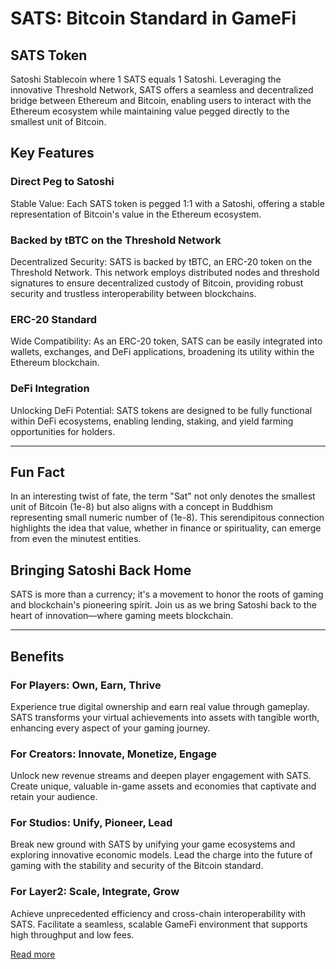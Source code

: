 # SATS: Bitcoin Standard in GameFi

## SATS Token

Satoshi Stablecoin where 1 SATS equals 1 Satoshi. Leveraging the innovative Threshold Network, SATS offers a seamless and decentralized bridge between Ethereum and Bitcoin, enabling users to interact with the Ethereum ecosystem while maintaining value pegged directly to the smallest unit of Bitcoin.

## Key Features

### Direct Peg to Satoshi
Stable Value: Each SATS token is pegged 1:1 with a Satoshi, offering a stable representation of Bitcoin's value in the Ethereum ecosystem.

### Backed by tBTC on the Threshold Network

Decentralized Security: SATS is backed by tBTC, an ERC-20 token on the Threshold Network. This network employs distributed nodes and threshold signatures to ensure decentralized custody of Bitcoin, providing robust security and trustless interoperability between blockchains.

### ERC-20 Standard

Wide Compatibility: As an ERC-20 token, SATS can be easily integrated into wallets, exchanges, and DeFi applications, broadening its utility within the Ethereum blockchain.

### DeFi Integration
Unlocking DeFi Potential: SATS tokens are designed to be fully functional within DeFi ecosystems, enabling lending, staking, and yield farming opportunities for holders.

---

## Fun Fact

In an interesting twist of fate, the term "Sat" not only denotes the smallest unit of Bitcoin (1e-8) but also aligns with a concept in Buddhism representing small numeric number of (1e-8). This serendipitous connection highlights the idea that value, whether in finance or spirituality, can emerge from even the minutest entities.

## Bringing Satoshi Back Home

SATS is more than a currency; it's a movement to honor the roots of gaming and blockchain's pioneering spirit. Join us as we bring Satoshi back to the heart of innovation—where gaming meets blockchain.

---

## Benefits

### For Players: Own, Earn, Thrive

Experience true digital ownership and earn real value through gameplay. SATS transforms your virtual achievements into assets with tangible worth, enhancing every aspect of your gaming journey.

### For Creators: Innovate, Monetize, Engage

Unlock new revenue streams and deepen player engagement with SATS. Create unique, valuable in-game assets and economies that captivate and retain your audience.

### For Studios: Unify, Pioneer, Lead

Break new ground with SATS by unifying your game ecosystems and exploring innovative economic models. Lead the charge into the future of gaming with the stability and security of the Bitcoin standard.

### For Layer2: Scale, Integrate, Grow

Achieve unprecedented efficiency and cross-chain interoperability with SATS. Facilitate a seamless, scalable GameFi environment that supports high throughput and low fees.

[Read more](/benefits)
